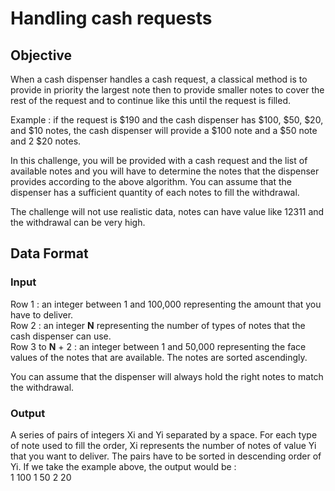 # Handling cash requests

## Objective

When a cash dispenser handles a cash request, a classical method is to provide in priority the largest note then to provide smaller notes to cover the rest of the request and to continue like this until the request is filled.  
  
Example : if the request is $190 and the cash dispenser has $100, $50, $20, and $10 notes, the cash dispenser will provide a $100 note and a $50 note and 2 $20 notes.  
  
In this challenge, you will be provided with a cash request and the list of available notes and you will have to determine the notes that the dispenser provides according to the above algorithm. You can assume that the dispenser has a sufficient quantity of each notes to fill the withdrawal.  
  
The challenge will not use realistic data, notes can have value like 12311 and the withdrawal can be very high.  

## Data Format

### Input
Row 1 : an integer between 1 and 100,000 representing the amount that you have to deliver.  
Row 2 : an integer **N** representing the number of types of notes that the cash dispenser can use.  
Row 3 to **N** + 2 : an integer between 1 and 50,000 representing the face values of the notes that are available. The notes are sorted ascendingly.  
  
You can assume that the dispenser will always hold the right notes to match the withdrawal.  

### Output

A series of pairs of integers Xi and Yi separated by a space. For each type of note used to fill the order, Xi represents the number of notes of value Yi that you want to deliver. The pairs have to be sorted in descending order of Yi. If we take the example above, the output would be :  
1 100 1 50 2 20